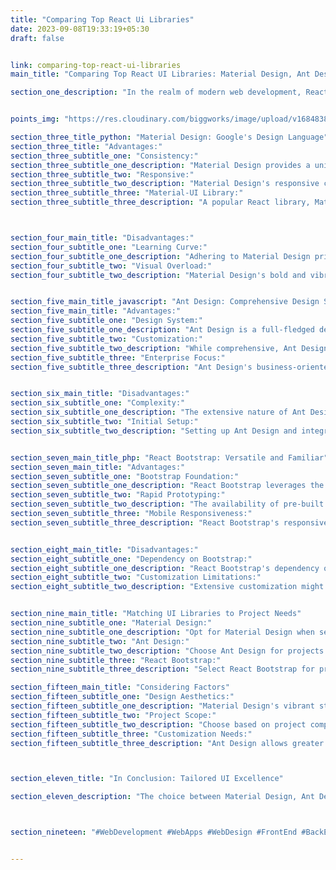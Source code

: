 ```yaml
---
title: "Comparing Top React Ui Libraries"
date: 2023-09-08T19:33:19+05:30
draft: false


link: comparing-top-react-ui-libraries
main_title: "Comparing Top React UI Libraries: Material Design, Ant Design, and React Bootstrap"

section_one_description: "In the realm of modern web development, React UI libraries are pivotal in crafting efficient and visually appealing user interfaces. This article presents a comprehensive comparison of three prominent options: Material Design, Ant Design, and React Bootstrap. By understanding their features and strengths, developers can make informed choices that elevate their projects to new levels of design and functionality."


points_img: "https://res.cloudinary.com/biggworks/image/upload/v1684838348/Group_11544_lwrsg0.png"

section_three_title_python: "Material Design: Google's Design Language"
section_three_title: "Advantages:"
section_three_subtitle_one: "Consistency:"
section_three_subtitle_one_description: "Material Design provides a unified visual language across platforms, enhancing user familiarity."
section_three_subtitle_two: "Responsive:"
section_three_subtitle_two_description: "Material Design's responsive components adapt seamlessly to different screen sizes and devices."
section_three_subtitle_three: "Material-UI Library:"
section_three_subtitle_three_description: "A popular React library, Material-UI, integrates Material Design principles, offering pre-built components."



section_four_main_title: "Disadvantages:"
section_four_subtitle_one: "Learning Curve:"
section_four_subtitle_one_description: "Adhering to Material Design principles might require familiarity with its guidelines."
section_four_subtitle_two: "Visual Overload:"
section_four_subtitle_two_description: "Material Design's bold and vibrant aesthetics might not suit all project themes."


section_five_main_title_javascript: "Ant Design: Comprehensive Design System"
section_five_main_title: "Advantages:"
section_five_subtitle_one: "Design System:"
section_five_subtitle_one_description: "Ant Design is a full-fledged design system encompassing components, patterns, and guidelines."
section_five_subtitle_two: "Customization:"
section_five_subtitle_two_description: "While comprehensive, Ant Design allows customization to align with unique project aesthetics."
section_five_subtitle_three: "Enterprise Focus:"
section_five_subtitle_three_description: "Ant Design's business-oriented components cater to complex enterprise applications."


section_six_main_title: "Disadvantages:"
section_six_subtitle_one: "Complexity:"
section_six_subtitle_one_description: "The extensive nature of Ant Design might be overkill for simpler projects."
section_six_subtitle_two: "Initial Setup:"
section_six_subtitle_two_description: "Setting up Ant Design and integrating its components could be time-consuming."


section_seven_main_title_php: "React Bootstrap: Versatile and Familiar"
section_seven_main_title: "Advantages:"
section_seven_subtitle_one: "Bootstrap Foundation:"
section_seven_subtitle_one_description: "React Bootstrap leverages the widely adopted Bootstrap framework, offering familiarity."
section_seven_subtitle_two: "Rapid Prototyping:"
section_seven_subtitle_two_description: "The availability of pre-built components expedites prototype development."
section_seven_subtitle_three: "Mobile Responsiveness:"
section_seven_subtitle_three_description: "React Bootstrap's responsive components ensure a seamless experience across devices."


section_eight_main_title: "Disadvantages:"
section_eight_subtitle_one: "Dependency on Bootstrap:"
section_eight_subtitle_one_description: "React Bootstrap's dependency on the Bootstrap framework might lead to style limitations."
section_eight_subtitle_two: "Customization Limitations:"
section_eight_subtitle_two_description: "Extensive customization might demand deviating from Bootstrap's design principles."


section_nine_main_title: "Matching UI Libraries to Project Needs"
section_nine_subtitle_one: "Material Design:"
section_nine_subtitle_one_description: "Opt for Material Design when seeking a consistent, cross-platform design language and a comprehensive component library."
section_nine_subtitle_two: "Ant Design:"
section_nine_subtitle_two_description: "Choose Ant Design for projects requiring a robust design system, especially in enterprise environments."
section_nine_subtitle_three: "React Bootstrap:"
section_nine_subtitle_three_description: "Select React Bootstrap for projects where the familiarity of the Bootstrap framework and rapid prototyping are priorities."

section_fifteen_main_title: "Considering Factors"
section_fifteen_subtitle_one: "Design Aesthetics:"
section_fifteen_subtitle_one_description: "Material Design's vibrant style vs. Ant Design's comprehensive system vs. Bootstrap's familiarity."
section_fifteen_subtitle_two: "Project Scope:"
section_fifteen_subtitle_two_description: "Choose based on project complexity and whether a full-fledged design system is necessary."
section_fifteen_subtitle_three: "Customization Needs:"
section_fifteen_subtitle_three_description: "Ant Design allows greater customization, while React Bootstrap offers rapid prototyping."



section_eleven_title: "In Conclusion: Tailored UI Excellence"

section_eleven_description: "The choice between Material Design, Ant Design, and React Bootstrap ultimately depends on project requirements, design aesthetics, and customization needs. Material Design emphasizes consistency, Ant Design offers a comprehensive system, and React Bootstrap provides familiarity and rapid prototyping. By aligning your choice with your project's goals and user expectations, you pave the way for a web application that seamlessly marries design excellence with user-centric functionality."



section_nineteen: "#WebDevelopment #WebApps #WebDesign #FrontEnd #BackEnd #Programming #Coding #SoftwareEngineering #UIUX #FullStack #JavaScript #HTML #CSS #ReactJS #NodeJS #PHP #Python #WebDeveloper #MERN #MEAN"


---
```


